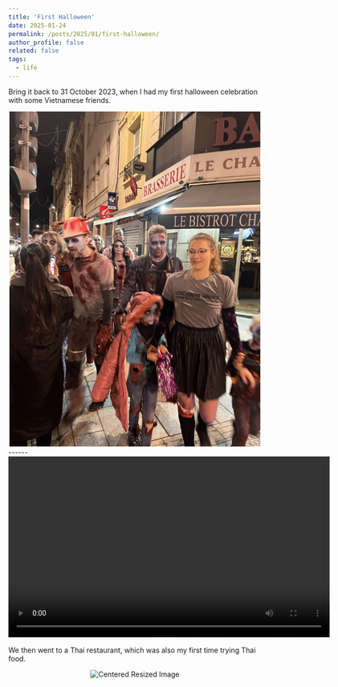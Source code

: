 ```yaml
---
title: 'First Halloween'
date: 2025-01-24
permalink: /posts/2025/01/first-halloween/
author_profile: false
related: false
tags:
  - life
---
```


Bring it back to 31 October 2023, when I had my first halloween celebration with some Vietnamese friends.

<div style="text-align: center;">
    <img src="/images/first-halloween/IMG_1611.JPG" alt="Centered Resized Image" width="500" />
</div>
------
<div style="text-align: center;">
  <video width="640" height="360" controls>
    <source src="/images/first-halloween/IMG_1612.mp4" type="video/mp4">
    Your browser does not support the video tag.
  </video>
</div>

We then went to a Thai restaurant, which was also my first time trying Thai food.

<div style="text-align: center;">
    <img src="/images/first-halloween/IMG_1613.JPG" alt="Centered Resized Image" width="500" />
</div>

